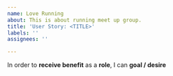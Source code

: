 ```yaml
---
name: Love Running
about: This is about running meet up group.
title: 'User Story: <TITLE>'
labels: ''
assignees: ''

---
```


In order to **receive benefit** as a **role**, I can **goal / desire**

